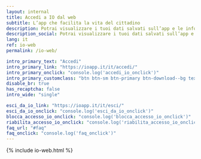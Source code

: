 ```yaml
---
layout: internal
title: Accedi a IO dal web
subtitle: L’app che facilita la vita del cittadino
description: Potrai visualizzare i tuoi dati salvati sull’app e le informazioni sugli accessi a IO. Inoltre potrai gestire la sicurezza del tuo profilo in caso di furto o smarrimento, o se la tua identità digitale rischia di essere compromessa.
description_social: Potrai visualizzare i tuoi dati salvati sull’app e le informazioni sugli accessi a IO. Inoltre potrai gestire la sicurezza del tuo profilo in caso di furto o smarrimento, o se la tua identità digitale rischia di essere compromessa.
lang: it
ref: io-web
permalink: /io-web/

intro_primary_text: "Accedi"
intro_primary_link: "https://ioapp.it/it/accedi/"
intro_primary_onclick: "console.log('accedi_io_onclick')"
intro_primary_customclass: "btn btn-sm btn-primary btn-download--bg text-uppercase px-3 px-md-5 mr-2"
disable_br: true
has_recaptcha: false
intro_wide: "single"

esci_da_io_link: "https://ioapp.it/it/esci/"
esci_da_io_onclick: "console.log('esci_da_io_onclick')"
blocca_accesso_io_onclick: "console.log('blocca_accesso_io_onclick')"
riabilita_accesso_io_onclick: "console.log('riabilita_accesso_io_onclick')"
faq_url: "#faq"
faq_onclick: "console.log('faq_onclick')"
---
```

{% include io-web.html %}
